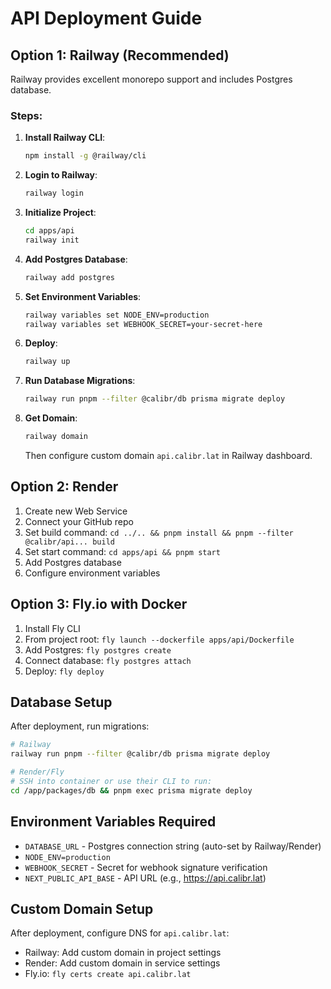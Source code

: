 # API Deployment Guide

## Option 1: Railway (Recommended)

Railway provides excellent monorepo support and includes Postgres database.

### Steps:

1. **Install Railway CLI**:
   ```bash
   npm install -g @railway/cli
   ```

2. **Login to Railway**:
   ```bash
   railway login
   ```

3. **Initialize Project**:
   ```bash
   cd apps/api
   railway init
   ```

4. **Add Postgres Database**:
   ```bash
   railway add postgres
   ```

5. **Set Environment Variables**:
   ```bash
   railway variables set NODE_ENV=production
   railway variables set WEBHOOK_SECRET=your-secret-here
   ```

6. **Deploy**:
   ```bash
   railway up
   ```

7. **Run Database Migrations**:
   ```bash
   railway run pnpm --filter @calibr/db prisma migrate deploy
   ```

8. **Get Domain**:
   ```bash
   railway domain
   ```
   Then configure custom domain `api.calibr.lat` in Railway dashboard.

## Option 2: Render

1. Create new Web Service
2. Connect your GitHub repo
3. Set build command: `cd ../.. && pnpm install && pnpm --filter @calibr/api... build`
4. Set start command: `cd apps/api && pnpm start`
5. Add Postgres database
6. Configure environment variables

## Option 3: Fly.io with Docker

1. Install Fly CLI
2. From project root: `fly launch --dockerfile apps/api/Dockerfile`
3. Add Postgres: `fly postgres create`
4. Connect database: `fly postgres attach`
5. Deploy: `fly deploy`

## Database Setup

After deployment, run migrations:

```bash
# Railway
railway run pnpm --filter @calibr/db prisma migrate deploy

# Render/Fly
# SSH into container or use their CLI to run:
cd /app/packages/db && pnpm exec prisma migrate deploy
```

## Environment Variables Required

- `DATABASE_URL` - Postgres connection string (auto-set by Railway/Render)
- `NODE_ENV=production`
- `WEBHOOK_SECRET` - Secret for webhook signature verification
- `NEXT_PUBLIC_API_BASE` - API URL (e.g., https://api.calibr.lat)

## Custom Domain Setup

After deployment, configure DNS for `api.calibr.lat`:
- Railway: Add custom domain in project settings
- Render: Add custom domain in service settings
- Fly.io: `fly certs create api.calibr.lat`

